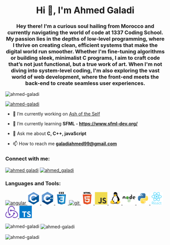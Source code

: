 
<h1 align="center">Hi 👋, I'm Ahmed Galadi</h1>
<h3 align="center">Hey there! I'm a curious soul hailing from Morocco and currently navigating the world of code at 1337 Coding School. My passion lies in the depths of low-level programming, where I thrive on creating clean, efficient systems that make the digital world run smoother. Whether I'm fine-tuning algorithms or building sleek, minimalist C programs, I aim to craft code that’s not just functional, but a true work of art. When I'm not diving into system-level coding, I'm also exploring the vast world of web development, where the front-end meets the back-end to create seamless user experiences.</h3>

<p align="left"> <img src="https://komarev.com/ghpvc/?username=ahmed-galadi&label=Profile%20views&color=0e75b6&style=flat" alt="ahmed-galadi" /> </p>

<p align="left"> <a href="https://github-profile-trophy.vercel.app/?username=ryo-ma&theme=onedark"><img src="https://github-profile-trophy.vercel.app/?username=ryo-ma&theme=onedark/?username=ahmed-galadi" alt="ahmed-galadi" /></a> </p>

- 🔭 I’m currently working on [Ash of the Self](https://github.com/Ahmed-Galadi/ash_of_the_self)

- 🌱 I’m currently learning **SFML - https://www.sfml-dev.org/**

- 💬 Ask me about **C, C++, javaScript**

- 📫 How to reach me **galadiahmed99@gmail.com**

<h3 align="left">Connect with me:</h3>
<p align="left">
<a href="https://linkedin.com/in/ahmed galadi" target="blank"><img align="center" src="https://raw.githubusercontent.com/rahuldkjain/github-profile-readme-generator/master/src/images/icons/Social/linked-in-alt.svg" alt="ahmed galadi" height="30" width="40" /></a>
<a href="https://discord.gg/ahmed_galadi" target="blank"><img align="center" src="https://raw.githubusercontent.com/rahuldkjain/github-profile-readme-generator/master/src/images/icons/Social/discord.svg" alt="ahmed_galadi" height="30" width="40" /></a>
</p>

<h3 align="left">Languages and Tools:</h3>
<p align="left"> <a href="https://angular.io" target="_blank" rel="noreferrer"> <img src="https://angular.io/assets/images/logos/angular/angular.svg" alt="angular" width="40" height="40"/> </a> <a href="https://www.cprogramming.com/" target="_blank" rel="noreferrer"> <img src="https://raw.githubusercontent.com/devicons/devicon/master/icons/c/c-original.svg" alt="c" width="40" height="40"/> </a> <a href="https://www.w3schools.com/cpp/" target="_blank" rel="noreferrer"> <img src="https://raw.githubusercontent.com/devicons/devicon/master/icons/cplusplus/cplusplus-original.svg" alt="cplusplus" width="40" height="40"/> </a> <a href="https://www.w3schools.com/css/" target="_blank" rel="noreferrer"> <img src="https://raw.githubusercontent.com/devicons/devicon/master/icons/css3/css3-original-wordmark.svg" alt="css3" width="40" height="40"/> </a> <a href="https://git-scm.com/" target="_blank" rel="noreferrer"> <img src="https://www.vectorlogo.zone/logos/git-scm/git-scm-icon.svg" alt="git" width="40" height="40"/> </a> <a href="https://www.w3.org/html/" target="_blank" rel="noreferrer"> <img src="https://raw.githubusercontent.com/devicons/devicon/master/icons/html5/html5-original-wordmark.svg" alt="html5" width="40" height="40"/> </a> <a href="https://developer.mozilla.org/en-US/docs/Web/JavaScript" target="_blank" rel="noreferrer"> <img src="https://raw.githubusercontent.com/devicons/devicon/master/icons/javascript/javascript-original.svg" alt="javascript" width="40" height="40"/> </a> <a href="https://www.linux.org/" target="_blank" rel="noreferrer"> <img src="https://raw.githubusercontent.com/devicons/devicon/master/icons/linux/linux-original.svg" alt="linux" width="40" height="40"/> </a> <a href="https://nodejs.org" target="_blank" rel="noreferrer"> <img src="https://raw.githubusercontent.com/devicons/devicon/master/icons/nodejs/nodejs-original-wordmark.svg" alt="nodejs" width="40" height="40"/> </a> <a href="https://www.python.org" target="_blank" rel="noreferrer"> <img src="https://raw.githubusercontent.com/devicons/devicon/master/icons/python/python-original.svg" alt="python" width="40" height="40"/> </a> <a href="https://reactjs.org/" target="_blank" rel="noreferrer"> <img src="https://raw.githubusercontent.com/devicons/devicon/master/icons/react/react-original-wordmark.svg" alt="react" width="40" height="40"/> </a> <a href="https://redux.js.org" target="_blank" rel="noreferrer"> <img src="https://raw.githubusercontent.com/devicons/devicon/master/icons/redux/redux-original.svg" alt="redux" width="40" height="40"/> </a> <a href="https://www.typescriptlang.org/" target="_blank" rel="noreferrer"> <img src="https://raw.githubusercontent.com/devicons/devicon/master/icons/typescript/typescript-original.svg" alt="typescript" width="40" height="40"/> </a> </p>

<p><img align="left" src="https://github-readme-stats.vercel.app/api/top-langs?username=ahmed-galadi&show_icons=true&locale=en&layout=compact" alt="ahmed-galadi" /></p>

<p>&nbsp;<img align="center" src="https://github-readme-stats.vercel.app/api?username=ahmed-galadi&show_icons=true&locale=en" alt="ahmed-galadi" /></p>

<p><img align="center" src="https://github-readme-streak-stats.herokuapp.com/?user=ahmed-galadi&" alt="ahmed-galadi" /></p>

